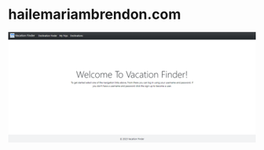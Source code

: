 # hailemariambrendon.com

![alt text](https://github.com/HaileB65/VacationFinderApp/blob/master/src/main/resources/static/images/Welcome%20page.png)
